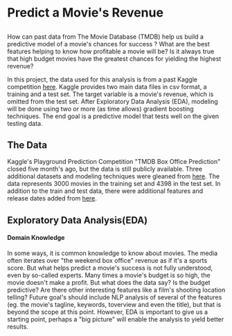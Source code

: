 # Predict a Movie's Revenue

## 

How can past data from The Movie Database (TMDB) help us build a predictive model of a movie's chances for success ? What are the best features helping to know how profitable a movie will be? Is it always true that high budget movies have the greatest chances for yielding the highest revenue?  

In this project, the data used for this analysis is from a past Kaggle competition [here](https://www.kaggle.com/c/tmdb-box-office-prediction/data). Kaggle provides two main data files in csv format, a training and a test set. The target variable is a movie's revenue, which is omitted from the test set. After Exploratory Data Analysis (EDA), modeling will be done using two or more (as time allows) gradient boosting techniques. The end goal is a predictive model that tests well on the given testing data.  

## The Data 

Kaggle's Playground Prediction Competition "TMDB Box Office Prediction" closed five month's ago, but the data is still publicly available. Three additional datasets and modeling techniques were gleaned from [here](https://www.kaggle.com/zero92/tmdb-prediction/data).  The data represents 3000 movies in the training set and 4398 in the test set. In addition to the train and test data, there were additional features and release dates added from [here](https://www.kaggle.com/zero92/tmdb-prediction/data).

## Exploratory Data Analysis(EDA)

#### Domain Knowledge

In some ways, it is common knowledge to know about movies. The media often iterates over "the weekend box office" revenue as if it's a sports score. But what helps predict a movie's success is not fully understood, even by so-called experts. Many times a movie's budget is so high, the movie doesn't make a profit. But what does the data say? Is the budget predictive? Are there other interesting features like a film's shooting location telling? Future goal's should include NLP analysis of several of the features (eg. the movie's tagline, keywords, toverview and even the title), but that is beyond the scope at this point. However, EDA is important to give us a starting point, perhaps a "big picture" will enable the analysis to yield better results.
